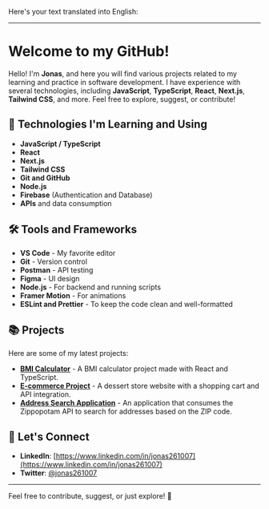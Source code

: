 Here's your text translated into English:

---

# Welcome to my GitHub!

Hello! I'm **Jonas**, and here you will find various projects related to my learning and practice in software development. I have experience with several technologies, including **JavaScript**, **TypeScript**, **React**, **Next.js**, **Tailwind CSS**, and more. Feel free to explore, suggest, or contribute!

## 🚀 Technologies I'm Learning and Using

* **JavaScript / TypeScript**
* **React**
* **Next.js**
* **Tailwind CSS**
* **Git and GitHub**
* **Node.js**
* **Firebase** (Authentication and Database)
* **APIs** and data consumption

## 🛠️ Tools and Frameworks

* **VS Code** - My favorite editor
* **Git** - Version control
* **Postman** - API testing
* **Figma** - UI design
* **Node.js** - For backend and running scripts
* **Framer Motion** - For animations
* **ESLint and Prettier** - To keep the code clean and well-formatted

## 📚 Projects

Here are some of my latest projects:

* **[BMI Calculator](https://github.com/jonas261007/calculadora-de-imc)** - A BMI calculator project made with React and TypeScript.
* **[E-commerce Project](https://github.com/jonas261007/projeto-e-commerce)** - A dessert store website with a shopping cart and API integration.
* **[Address Search Application](https://github.com/jonas261007/busca-de-endereco)** - An application that consumes the Zippopotam API to search for addresses based on the ZIP code.

## 💬 Let's Connect

* **LinkedIn**: [https://www.linkedin.com/in/jonas261007](https://www.linkedin.com/in/jonas261007)
* **Twitter**: [@jonas261007](https://twitter.com/jonas261007)

---

Feel free to contribute, suggest, or just explore! 🙂
